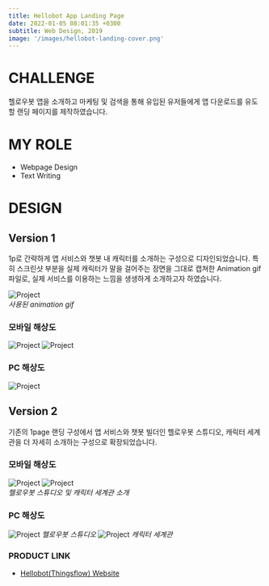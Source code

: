 ```yaml
---
title: Hellobot App Landing Page
date: 2022-01-05 08:01:35 +0300
subtitle: Web Design, 2019
image: '/images/hellobot-landing-cover.png'
---
```

# CHALLENGE

헬로우봇 앱을 소개하고 마케팅 및 검색을 통해 유입된 유저들에게 앱 다운로드를 유도할 랜딩 페이지를 제작하였습니다.

# MY ROLE

* Webpage Design
* Text Writing

# DESIGN

## Version 1

1p로 간략하게 앱 서비스와 챗봇 내 캐릭터를 소개하는 구성으로 디자인되었습니다. 특히 스크린샷 부분을 실제 캐릭터가 말을 걸어주는 장면을 그대로 캡쳐한 Animation gif 파일로, 실제 서비스를 이용하는 느낌을 생생하게 소개하고자 하였습니다.

<img src="/images/hellobotlanding_screenshot.gif" loading="lazy" alt="Project" style="display:block;margin:0 auto;">
<em>사용된 animation gif</em>

### 모바일 해상도

<div class="gallery-box">
  <div class="gallery">
    <img src="/images/hellobotlanding_v1_mobile_1.png" loading="lazy" alt="Project">
    <img src="/images/hellobotlanding_v1_mobile_2.png" loading="lazy" alt="Project">
  </div>
</div>

### PC 해상도

<img src="/images/hellobotlanding_v1_pc.png" loading="lazy" alt="Project">

## Version 2

기존의 1page 랜딩 구성에서 앱 서비스와 챗봇 빌더인 헬로우봇 스튜디오, 캐릭터 세계관을 더 자세히 소개하는 구성으로 확장되었습니다.

### 모바일 해상도
<div class="gallery-box">
  <div class="gallery">
    <img src="/images/hellobotlanding_v2_mobile_1.png" loading="lazy" alt="Project">
    <img src="/images/hellobotlanding_v2_mobile_2.png" loading="lazy" alt="Project">
  </div>
  <em>헬로우봇 스튜디오 및 캐릭터 세계관 소개</em>
</div>

### PC 해상도

<img src="/images/hellobotlanding_v2_pc_1.png" loading="lazy" alt="Project">
<em>헬로우봇 스튜디오</em>

<img src="/images/hellobotlanding_v2_pc_2.png" loading="lazy" alt="Project">
<em>캐릭터 세계관</em>

### PRODUCT LINK

* <a href="http://thingsflow.kr/">Hellobot(Thingsflow) Website</a>